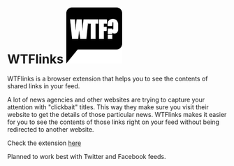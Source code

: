 # WTFlinks ![Landing page](/images/icon-128px.png?raw=true)
WTFlinks is a browser extension that helps you to see the contents of shared links in your feed.

A lot of news agencies and other websites are trying to capture your attention with "clickbait" titles. This way they make sure you visit their website to get the details of those particular news. WTFlinks makes it easier for you to see the contents of those links right on your feed without being redirected to another website.

Check the extension [here](https://chrome.google.com/webstore/detail/clickbaithunter/idhcecdmgemllphjnpflnnbioncpgkpp) 

Planned to work best with Twitter and Facebook feeds.


